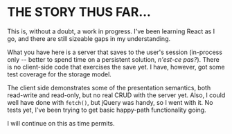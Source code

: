 # THE STORY THUS FAR...
This is, without a doubt, a work in progress. I've been learning React as I go, and there are still sizeable 
gaps in my understanding.

What you have here is a server that saves to the user's session (in-process only -- better to spend time on a
persistent solution, *n'est-ce pas?*). There is no client-side code that exercises the save yet. I have,
however, got some test coverage for the storage model.

The client side demonstrates some of the presentation semantics, both read-write and read-only, but no real
CRUD with the server yet. Also, I could well have done with `fetch()`, but jQuery was handy, so I went with
it. No tests yet, I've been trying to get basic happy-path functionality going.

I will continue on this as time permits.